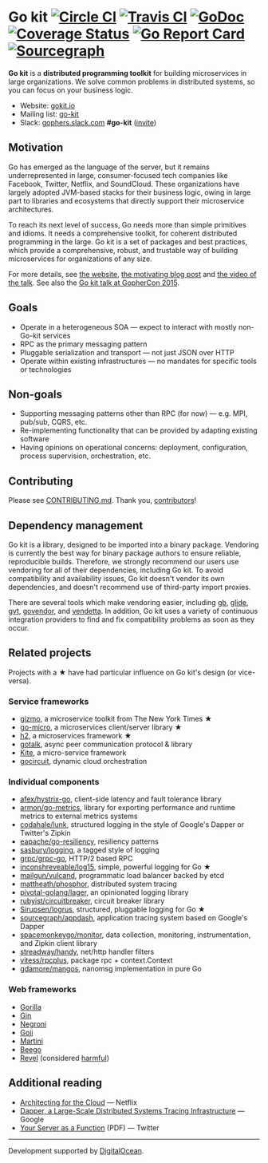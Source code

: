 # Go kit [![Circle CI](https://circleci.com/gh/go-kit/kit.svg?style=svg)](https://circleci.com/gh/go-kit/kit) [![Travis CI](https://travis-ci.org/go-kit/kit.svg?branch=master)](https://travis-ci.org/go-kit/kit) [![GoDoc](https://godoc.org/github.com/guherbozdogan/kit?status.svg)](https://godoc.org/github.com/guherbozdogan/kit) [![Coverage Status](https://coveralls.io/repos/go-kit/kit/badge.svg?branch=master&service=github)](https://coveralls.io/github/go-kit/kit?branch=master) [![Go Report Card](https://goreportcard.com/badge/go-kit/kit)](https://goreportcard.com/report/go-kit/kit) [![Sourcegraph](https://sourcegraph.com/github.com/guherbozdogan/kit/-/badge.svg)](https://sourcegraph.com/github.com/guherbozdogan/kit?badge)

**Go kit** is a **distributed programming toolkit** for building microservices
in large organizations. We solve common problems in distributed systems, so
you can focus on your business logic.

- Website: [gokit.io](https://gokit.io)
- Mailing list: [go-kit](https://groups.google.com/forum/#!forum/go-kit)
- Slack: [gophers.slack.com](https://gophers.slack.com) **#go-kit** ([invite](https://gophersinvite.herokuapp.com/))

## Motivation

Go has emerged as the language of the server, but it remains underrepresented
in large, consumer-focused tech companies like Facebook, Twitter, Netflix, and
SoundCloud. These organizations have largely adopted JVM-based stacks for
their business logic, owing in large part to libraries and ecosystems that
directly support their microservice architectures.

To reach its next level of success, Go needs more than simple primitives and
idioms. It needs a comprehensive toolkit, for coherent distributed programming
in the large. Go kit is a set of packages and best practices, which provide a
comprehensive, robust, and trustable way of building microservices for
organizations of any size.

For more details, see
 [the website](https://gokit.io),
 [the motivating blog post](http://peter.bourgon.org/go-kit/) and
 [the video of the talk](https://www.youtube.com/watch?v=iFR_7AKkJFU).
See also the
 [Go kit talk at GopherCon 2015](https://www.youtube.com/watch?v=1AjaZi4QuGo).

## Goals

- Operate in a heterogeneous SOA — expect to interact with mostly non-Go-kit services
- RPC as the primary messaging pattern
- Pluggable serialization and transport — not just JSON over HTTP
- Operate within existing infrastructures — no mandates for specific tools or technologies

## Non-goals

- Supporting messaging patterns other than RPC (for now) — e.g. MPI, pub/sub, CQRS, etc.
- Re-implementing functionality that can be provided by adapting existing software
- Having opinions on operational concerns: deployment, configuration, process supervision, orchestration, etc.

## Contributing

Please see [CONTRIBUTING.md](/CONTRIBUTING.md).
Thank you, [contributors](https://github.com/guherbozdogan/kit/graphs/contributors)!

## Dependency management

Go kit is a library, designed to be imported into a binary package.
Vendoring is currently the best way for binary package authors
 to ensure reliable, reproducible builds.
Therefore, we strongly recommend our users use vendoring for all of their dependencies,
 including Go kit.
To avoid compatibility and availability issues,
 Go kit doesn't vendor its own dependencies,
 and doesn't recommend use of third-party import proxies.

There are several tools which make vendoring easier, including
 [gb](http://getgb.io),
 [glide](https://github.com/Masterminds/glide),
 [gvt](https://github.com/FiloSottile/gvt),
 [govendor](https://github.com/kardianos/govendor), and
 [vendetta](https://github.com/dpw/vendetta).
In addition, Go kit uses a variety of continuous integration providers
 to find and fix compatibility problems as soon as they occur.

## Related projects

Projects with a ★ have had particular influence on Go kit's design (or vice-versa).

### Service frameworks

- [gizmo](https://github.com/nytimes/gizmo), a microservice toolkit from The New York Times ★
- [go-micro](https://github.com/myodc/go-micro), a microservices client/server library ★
- [h2](https://github.com/hailocab/h2), a microservices framework ★
- [gotalk](https://github.com/rsms/gotalk), async peer communication protocol &amp; library
- [Kite](https://github.com/koding/kite), a micro-service framework
- [gocircuit](https://github.com/gocircuit/circuit), dynamic cloud orchestration

### Individual components

- [afex/hystrix-go](https://github.com/afex/hystrix-go), client-side latency and fault tolerance library
- [armon/go-metrics](https://github.com/armon/go-metrics), library for exporting performance and runtime metrics to external metrics systems
- [codahale/lunk](https://github.com/codahale/lunk), structured logging in the style of Google's Dapper or Twitter's Zipkin
- [eapache/go-resiliency](https://github.com/eapache/go-resiliency), resiliency patterns
- [sasbury/logging](https://github.com/sasbury/logging), a tagged style of logging
- [grpc/grpc-go](https://github.com/grpc/grpc-go), HTTP/2 based RPC
- [inconshreveable/log15](https://github.com/inconshreveable/log15), simple, powerful logging for Go ★
- [mailgun/vulcand](https://github.com/vulcand/vulcand), programmatic load balancer backed by etcd
- [mattheath/phosphor](https://github.com/mondough/phosphor), distributed system tracing
- [pivotal-golang/lager](https://github.com/pivotal-golang/lager), an opinionated logging library
- [rubyist/circuitbreaker](https://github.com/rubyist/circuitbreaker), circuit breaker library
- [Sirupsen/logrus](https://github.com/Sirupsen/logrus), structured, pluggable logging for Go ★
- [sourcegraph/appdash](https://github.com/sourcegraph/appdash), application tracing system based on Google's Dapper
- [spacemonkeygo/monitor](https://github.com/spacemonkeygo/monitor), data collection, monitoring, instrumentation, and Zipkin client library
- [streadway/handy](https://github.com/streadway/handy), net/http handler filters
- [vitess/rpcplus](https://godoc.org/github.com/youtube/vitess/go/rpcplus), package rpc + context.Context
- [gdamore/mangos](https://github.com/gdamore/mangos), nanomsg implementation in pure Go

### Web frameworks

- [Gorilla](http://www.gorillatoolkit.org)
- [Gin](https://gin-gonic.github.io/gin/)
- [Negroni](https://github.com/codegangsta/negroni)
- [Goji](https://github.com/zenazn/goji)
- [Martini](https://github.com/go-martini/martini)
- [Beego](http://beego.me/)
- [Revel](https://revel.github.io/) (considered [harmful](https://github.com/guherbozdogan/kit/issues/350))

## Additional reading

- [Architecting for the Cloud](http://fr.slideshare.net/stonse/architecting-for-the-cloud-using-netflixoss-codemash-workshop-29852233) — Netflix
- [Dapper, a Large-Scale Distributed Systems Tracing Infrastructure](http://research.google.com/pubs/pub36356.html) — Google
- [Your Server as a Function](http://monkey.org/~marius/funsrv.pdf) (PDF) — Twitter

---

Development supported by [DigitalOcean](https://digitalocean.com).
